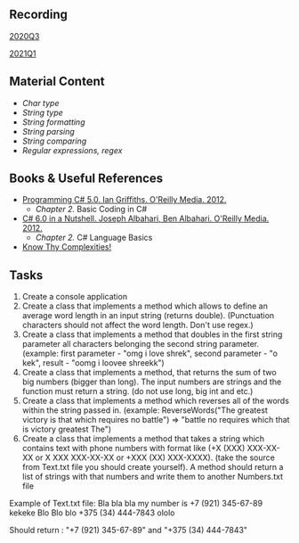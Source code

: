 ## Recording
[2020Q3](https://videoportal.epam.com/video/Dj6qaB2b9Z6Bd2RoagPW)

[2021Q1](https://videoportal.epam.com/video/dBNrJdbejlvLgxj1aQXW)

## Material Content
- *Char type*
- *String type*
- *String formatting*
- *String parsing*
- *String comparing*
- *Regular expressions, regex*

## Books & Useful References
- [Programming C# 5.0. Ian Griffiths. O'Reilly Media. 2012.](http://shop.oreilly.com/product/0636920024064.do)
   - *Chapter 2.* Basic Coding in C#
- [C# 6.0 in a Nutshell. Joseph Albahari, Ben Albahari. O'Reilly Media. 2012.](http://shop.oreilly.com/product/0636920040323.do)
   - *Chapter 2.* C# Language Basics
- [Know Thy Complexities!](http://bigocheatsheet.com/)

## Tasks
1. Create a console application
2. Create a class that implements a method which allows to define an average word length in an input string (returns double).
(Punctuation characters should not affect the word length. Don't use regex.)
3. Create a class that implements a method that doubles in the first string parameter all characters belonging the second string parameter.
(example: first parameter - "omg i love shrek", second parameter - "o kek", result - "oomg i loovee shreekk")
4. Create a class that implements a method, that returns the sum of two big numbers (bigger than long). The input numbers are strings and the function must return a string.
(do not use long, big int and etc.)
5. Create a class that implements a method which reverses all of the words within the string passed in.
(example: ReverseWords("The greatest victory is that which requires no battle") => "battle no requires which that is victory greatest The")
6. Create a class that implements a method that takes a string which contains text with phone numbers with format like (+X (XXX) XXX-XX-XX or X XXX XXX-XX-XX or +XXX (XX) XXX-XXXX).
(take the source from Text.txt file you should create yourself). A method should return a list of strings with that numbers and write them to another Numbers.txt file 

Example of Text.txt file:
Bla bla bla my number is +7 (921) 345-67-89 kekeke
Blo Blo blo +375 (34) 444-7843 ololo

Should return : "+7 (921) 345-67-89" and "+375 (34) 444-7843"
